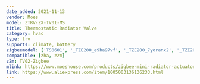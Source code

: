 ```yaml
---
date_added: 2021-11-13
vendor: Moes
model: ZTRV-ZX-TV01-MS
title: Thermostatic Radiator Valve
category: hvac
type: trv
supports: climate, battery
zigbeemodel: ['TS0601', '_TZE200_e9ba97vf', '_TZE200_7yoranx2', '_TZE200_kds0pmmv']
compatible: [zha, z2m]
z2m: TV02-Zigbee
mlink: https://www.moeshouse.com/products/zigbee-mini-radiator-actuator-valve-smart-programmable-thermostat-temperature-controller-1
link: https://www.aliexpress.com/item/1005003136136233.html
---
```

